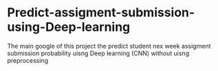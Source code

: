 # Predict-assigment-submission-using-Deep-learning
The main google of this project the predict student nex week assigment submission probability uisng Deep learning (CNN) without uisng preprocessing 
